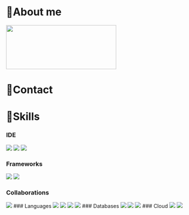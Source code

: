 # 👋About me

<a href="https://www.gitanimals.org/en_US?utm_medium=image&utm_source=kqe123&utm_content=line">
  <img
    src="https://render.gitanimals.org/lines/kqe123?pet-id=674158735707163189"
    width="300"
    height="120"
  />
</a>
  
# 📱Contact

# 📖Skills

### IDE
<img src="https://img.shields.io/badge/Android Studio-3DDC84?style=for-the-badge&logo=Android Studio&logoColor=white"/>  <img src="https://img.shields.io/badge/PyCharm-000000?style=for-the-badge&logo=PyCharm&logoColor=white"/> <img src="https://img.shields.io/badge/Visual Studio Code-007ACC?style=for-the-badge&logo=Visual Studio Code&logoColor=white"/> 
### Frameworks
<img src="https://img.shields.io/badge/streamlit%20-%23FF0000.svg?style=for-the-badge&logo=streamlit&logoColor=white"/> <img src="https://img.shields.io/badge/django-092E20?style=for-the-badge&logo=django&logoColor=white"/>
### Collaborations
<img src="https://img.shields.io/badge/GitHub-181717?style=for-the-badge&logo=GitHub&logoColor=white"/>
### Languages
<img src="https://img.shields.io/badge/C-A8B9CC?style=for-the-badge&logo=C&logoColor=white"/> <img src="https://img.shields.io/badge/HTML5-E34F26?style=for-the-badge&logo=html5&logoColor=white"/> <img src="https://img.shields.io/badge/Python-3776AB?style=for-the-badge&logo=Python&logoColor=white"/> <img src="https://img.shields.io/badge/java-007396?style=for-the-badge&logo=java&logoColor=white"/>
### Databases
<img src="https://img.shields.io/badge/MariaDB-003545?style=for-the-badge&logo=mariaDB&logoColor=white"/> <img src="https://img.shields.io/badge/MySQL-4479A1?style=for-the-badge&logo=MySQL&logoColor=white"/> <img src="https://img.shields.io/badge/ORACLE-F80000?style=for-the-badge&logo=oracle&logoColor=white"/>
### Cloud
<img src="https://img.shields.io/badge/Docker-2496ED?style=for-the-badge&logo=Docker&logoColor=white"/> <img src="https://img.shields.io/badge/Firebase-FFCA28?style=for-the-badge&logo=firebase&logoColor=black"/>
